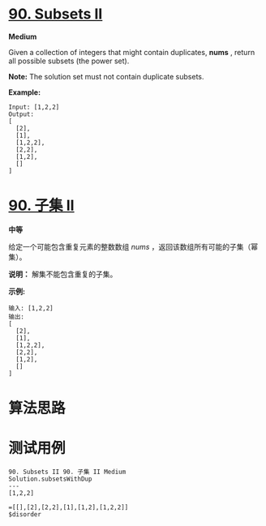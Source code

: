 # [90. Subsets II][enTitle]

**Medium**

Given a collection of integers that might contain duplicates, **nums** , return all possible subsets (the power set).

**Note:**  The solution set must not contain duplicate subsets.

**Example:**

```
Input: [1,2,2]
Output:
[
  [2],
  [1],
  [1,2,2],
  [2,2],
  [1,2],
  []
]

```
# [90. 子集 II][cnTitle]

**中等**

给定一个可能包含重复元素的整数数组  *nums* ，返回该数组所有可能的子集（幂集）。

**说明：** 解集不能包含重复的子集。

**示例:**

```
输入: [1,2,2]
输出:
[
  [2],
  [1],
  [1,2,2],
  [2,2],
  [1,2],
  []
]
```


# 算法思路

# 测试用例
```
90. Subsets II 90. 子集 II Medium
Solution.subsetsWithDup
---
[1,2,2]

=[[],[2],[2,2],[1],[1,2],[1,2,2]]
$disorder
```

[enTitle]: https://leetcode.com/problems/subsets-ii/
[cnTitle]: https://leetcode-cn.com/problems/subsets-ii/
